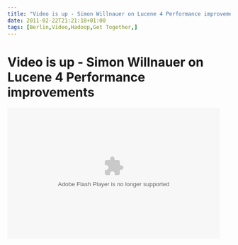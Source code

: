 ```yaml
---
title: "Video is up - Simon Willnauer on Lucene 4 Performance improvements"
date: 2011-02-22T21:21:18+01:00
tags: [Berlin,Video,Hadoop,Get Together,]
---
```


# Video is up - Simon Willnauer on Lucene 4 Performance improvements


<embed src="http://blip.tv/play/AYKkmhcC" type="application/x-shockwave-flash" width="480" height="296" 
allowscriptaccess="always" allowfullscreen="true"></embed>
